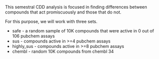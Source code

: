This semestral CDD analysis is focused in finding differences between compounds that act promiscuously and those that do not.

For this purpose, we will work with three sets.

- safe - a random sample of 10K compounds that were active in 0 out of 106 pubchem assays
- sus - compounds active in >=4 pubchem assays
- highly_sus - compounds active in >=8 pubchem assays
- chembl - random 10K compounds from chembl 34